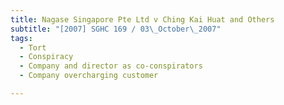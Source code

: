 ```yaml
---
title: Nagase Singapore Pte Ltd v Ching Kai Huat and Others 
subtitle: "[2007] SGHC 169 / 03\_October\_2007"
tags:
  - Tort
  - Conspiracy
  - Company and director as co-conspirators
  - Company overcharging customer

---
```


